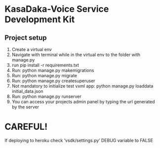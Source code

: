 # KasaDaka-Voice Service Development Kit


## Project setup

1. Create a virtual env
2. Navigate with terminal while in the virtual env to the folder with manage.py
3. run pip install -r requirements.txt
4. Run: python manage.py makemigrations
5. Run: python manage.py migrate
6. Run: python manage.py createsuperuser
7. Not mandatory to initialize test vxml app: python manage.py loaddata initial_data.json
8. Run: python manage.py runserver
9. You can access your projects admin panel by typing the url generated by the server


# CAREFUL!
If deploying to heroku check ‘vsdk/settings.py’ DEBUG variable to FALSE